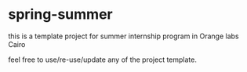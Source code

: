 # spring-summer
this is a template project for summer internship program in Orange labs Cairo

feel free to use/re-use/update any of the project template.
